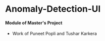 # Anomaly-Detection-UI

#### Module of Master's Project

  - Work of Puneet Popli and Tushar Karkera
